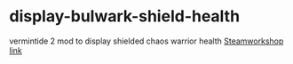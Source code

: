 # display-bulwark-shield-health
vermintide 2 mod to display shielded chaos warrior health
[Steamworkshop link](https://steamcommunity.com/sharedfiles/filedetails/?id=3249687305)